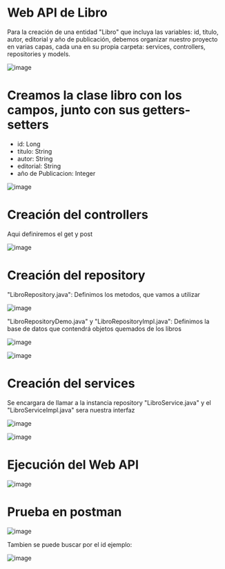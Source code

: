# Web API de Libro 
Para la creación de una entidad "Libro" que incluya las variables: id, título, autor, editorial y año de publicación, debemos organizar nuestro proyecto en varias capas, cada una en su propia carpeta: services, controllers, repositories y models. 

![image](https://github.com/Ralonzo99/Libros-Favoritos/assets/147834274/b28224f6-990b-44da-866f-abc846acadcf)

# Creamos la clase libro con los campos, junto con sus getters-setters
* id: Long
* titulo: String
* autor: String
* editorial: String
* año de Publicacion: Integer
  
![image](https://github.com/Ralonzo99/Libros-Favoritos/assets/147834274/8be7f55b-2484-4cf3-95f7-d617017d4d15)

# Creación del controllers

Aqui definiremos el get y post

![image](https://github.com/Ralonzo99/Libros-Favoritos/assets/147834274/bd9ff111-8d1f-47b2-9dbc-f8d475668f6c)

# Creación del repository
"LibroRepository.java": Definimos los metodos, que vamos a utilizar

![image](https://github.com/Ralonzo99/Libros-Favoritos/assets/147834274/35787600-e2ea-4d35-87bb-a4431aafbf41)

"LibroRepositoryDemo.java" y "LibroRepositoryImpl.java": Definimos la base de datos que contendrá objetos quemados de los libros

![image](https://github.com/Ralonzo99/Libros-Favoritos/assets/147834274/4978d04d-c6a0-4046-abdf-fc3482fcd25a)

![image](https://github.com/Ralonzo99/Libros-Favoritos/assets/147834274/d6b56c58-5cc4-4268-a44f-2b2dc844626b)

# Creación del services
Se encargara de llamar a la instancia repository "LibroService.java" y el "LibroServiceImpl.java" sera nuestra interfaz

![image](https://github.com/Ralonzo99/Libros-Favoritos/assets/147834274/a910f079-4a92-4d46-9735-27f34bad5a00)   

![image](https://github.com/Ralonzo99/Libros-Favoritos/assets/147834274/fa4496a4-e1ac-483b-b2d1-de572dd07573)

# Ejecución del Web API

![image](https://github.com/Ralonzo99/Libros-Favoritos/assets/147834274/d8ca829d-acc5-490e-9691-f070cf6b06d9)

# Prueba en postman

![image](https://github.com/Ralonzo99/Libros-Favoritos/assets/147834274/da9a3ff0-5580-4273-8f8e-811735988f10)

Tambien se puede buscar por el id ejemplo:

![image](https://github.com/Ralonzo99/Libros-Favoritos/assets/147834274/2a371387-0bf4-4ada-aff6-44bc0f7b7172)


